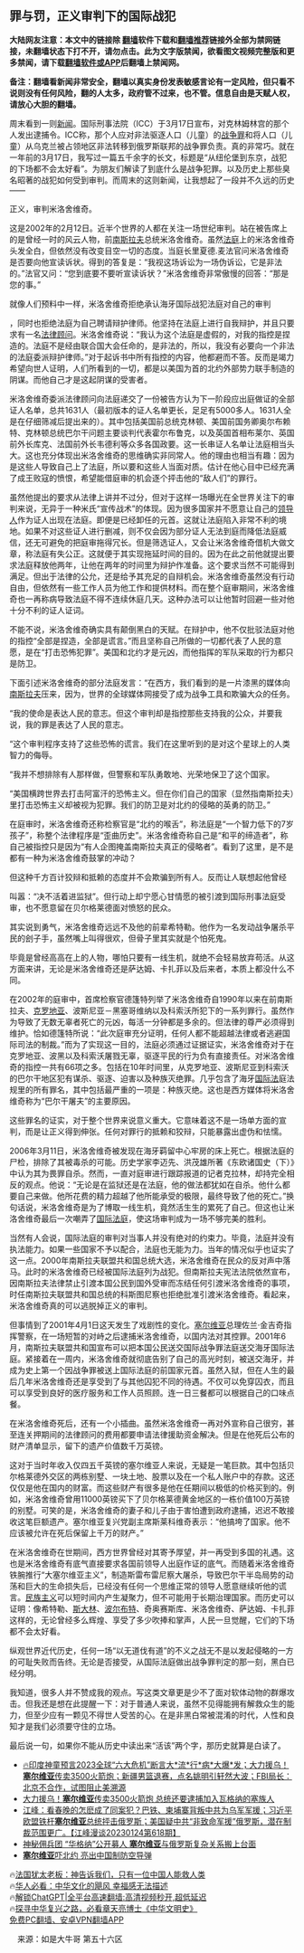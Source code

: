  <!-- 面包屑导航 --> <h2>罪与罚，正义审判下的国际战犯</h2> <p class="notice"><b>大陆网友注意：本文中的链接除 <a href="https://github.com/bannedbook/fanqiang" >翻墙</a>软件下载和<a href="https://github.com/killgcd/justmysocks/blob/master/README.md">翻墙推荐</a>链接外全部为禁网链接，未翻墙状态下打不开，请勿点击。此为文字版禁闻，欲看图文视频完整版和更多禁闻，请下载<a href="https://github.com/bannedbook/fanqiang">翻墙软件或APP</a>后翻墙上禁闻网。</p><p>备注：翻墙看新闻非常安全，翻墙以真实身份发表敏感言论有一定风险，但只看不说则没有任何风险，翻的人太多，政府管不过来，也不管。信息自由是天赋人权，请放心大胆的翻墙。</b></p>  <div class="entry"> <p id="conimg">周末看到一则<span class='wp_keywordlink_affiliate'><a href="https://www.bannedbook.org/" title="新闻">新闻</a></span>。国际刑事法院（ICC）于3月17日宣布，对克林姆林宫的那个人发出逮捕令。ICC称，那个人应对非法驱逐人口（儿童）的<a href="https://www.bannedbook.org/bnews/tag/%e6%88%98%e4%ba%89%e7%bd%aa/" class="st_tag internal_tag" rel="tag" title="标签 战争罪 下的日志">战争罪</a>和将人口（儿童）从乌克兰被占领地区非法转移到俄罗斯联邦的战争罪负责。真的非常巧。就在一年前的3月17日，我写过一篇五千余字的长文，标题是“从纽伦堡到东京，战犯的下场都不会太好看”。为朋友们解读了到底什么是战争犯罪。以及历史上那些臭名昭著的战犯如何受到审判。而周末的这则新闻，让我想起了一段并不久远的历史——</p> <p>正义，审判米洛舍维奇。</p> <p>这是2002年的2月12日。近半个世界的人都在关注一场世纪审判。站在被告席上的是曾经一时的风云人物，前<span class='wp_keywordlink'><a href="https://www.bannedbook.org/forum2/topic1341.html" title="南斯拉夫的实验 1948-1974" target="_blank">南斯拉夫</a></span>总统米洛舍维奇。虽然<a href="https://www.bannedbook.org/bnews/tag/%e6%b3%95%e5%ba%ad/" class="st_tag internal_tag" rel="tag" title="标签 法庭 下的日志">法庭</a>上的米洛舍维奇头发全白，但依然没有改变目空一切的态度。当庭长里夏德.麦法官问米洛舍维奇是否要向他宣读诉状。得到的答复是：“我视这场诉讼为一场伪诉讼，它是非法的。”法官又问：“您到底要不要听宣读诉状？”米洛舍维奇非常傲慢的回答：“那是您的事。”</p> <p>就像人们预料中一样，米洛舍维奇拒绝承认海牙国际战犯法庭对自己的审判</p> <p>，同时也拒绝法庭为自己聘请辩护律师。他坚持在法庭上进行自我辩护，并且只要求有一名<a href="https://www.bannedbook.org/bnews/tag/%E6%B3%95%E5%BE%8B%E9%A1%BE%E9%97%AE/" class="st_tag internal_tag" rel="tag" title="标签 法律顾问 下的日志">法律顾问</a>。米洛舍维奇说：“我认为这个法庭是虚假的，对我的指控是捏造的。法庭不是经由联合国大会任命的，是非法的，所以，我没有必要向一个非法的法庭委派辩护律师。”对于起诉书中所有指控的内容，他都避而不答。反而是竭力希望向世人证明，人们所看到的一切，都是以美国为首的北约外部势力联手制造的阴谋。而他自己才是这起阴谋的受害者。</p> <p>米洛舍维奇委派法律顾问向法庭递交了一份被告方认为下一阶段应出庭做证的全部证人名单，总共1631人（最初版本的证人名单更长，足足有5000多人。1631人全是在仔细筛减后提出来的）。其中包括美国前总统克林顿、美国前国务卿奥尔布赖特、克林顿总统巴尔干问题主要谈判代表霍尔布鲁克，以及英国首相布莱尔、英国前外长库克、法国前外长韦德利等众多各国政要。这一长串证人名单让法庭相当头大。这也充分体现出米洛舍维奇的思维确实非同常人。他的理由也相当有趣：因为是这些人导致自己上了法庭，所以要和这些人当面对质。估计在他心目中已经充满了成王败寇的愤恨，希望能借庭审的机会逐个抨击他的“敌人们”的罪行。</p> <p>虽然他提出的要求从法律上讲并不过分，但对于这样一场曝光在全世界关注下的审判来说，无异于一种米氏“宣传战术”的体现。因为很多国家并不愿意让自己的<a href="https://www.bannedbook.org/bnews/tag/%E9%A2%86%E5%AF%BC%E4%BA%BA/" class="st_tag internal_tag" rel="tag" title="标签 领导人 下的日志">领导人</a>作为证人出现在法庭。即便是已经卸任的元首。这就让法庭陷入非常不利的境地。如果不对这些证人进行删减，则不仅会因为部分证人无法到庭而降低法庭威信，还无可避免的把庭审拖得冗长。但是筛选证人，又会让米洛舍维奇借机大做文章，称法庭有失公正。这就便于其实现拖延时间的目的。因为在此之前他就提出要求法庭释放他两年，让他在两年的时间里为辩护作准备。这个要求当然不可能得到满足。但出于法律的公允，还是给予其充足的自辩机会。米洛舍维奇虽然没有行动自由，但依然有一些工作人员为他工作和提供材料。而在整个庭审期间，米洛舍维奇也一再称病导致法庭不得不连续休庭几天。这种办法可以让他暂时回避一些对他十分不利的证人证词。</p>  <p>不能不说，米洛舍维奇确实具有颠倒黑白的天赋。在辩护中，他不仅批驳法庭对他的指控“全部是捏造，全部是谎言。”而且坚称自己所做的一切都代表了人民的意愿，是在“打击恐怖犯罪”。美国和北约才是元凶，而他指挥的军队采取的行为都只是防卫。</p> <p>下面引述米洛舍维奇的部分法庭发言：“在西方，我们看到的是一片漆黑的媒体向<a href="https://www.bannedbook.org/bnews/tag/%E5%8D%97%E6%96%AF%E6%8B%89%E5%A4%AB/" class="st_tag internal_tag" rel="tag" title="标签 南斯拉夫 下的日志">南斯拉夫</a>压来，因为，世界的全球媒体网接受了成为战争工具和欺骗大众的任务。</p> <p>“我的使命是表达人民的意志。但这个审判却是指控那些支持我的公众，并要我说，我的罪是表达了人民的意志。</p> <p>“这个审判程序支持了这些恐怖的谎言。我们在这里听到的是对这个星球上的人类智力的侮辱。</p> <p>“我并不想排除有人那样做，但警察和军队勇敢地、光荣地保卫了这个国家。</p> <p>“美国横跨世界去打击阿富汗的恐怖主义。但在你们自己的国家（显然指南斯拉夫）里打击恐怖主义却被视为犯罪。我们的防卫是对北约的侵略的英勇的防卫。”</p> <p>在庭审时，米洛舍维奇还称检察官是“北约的喉舌”，称法庭是“一个智力低下的7岁孩子”，称整个法律程序是“歪曲历史”。米洛舍维奇称自己是“和平的缔造者”，称自己被指控只是因为“有人企图掩盖南斯拉夫真正的侵略者”。看到了这里，是不是都有一种为米洛舍维奇鼓掌的冲动？</p>  <p>但这种千方百计狡辩和抵赖的态度并不会欺骗到所有人。反而让人联想起他曾经</p> <p>叫嚣：“决不活着进监狱”。但行动上却宁愿心甘情愿的被引渡到国际刑事法庭受审，也不愿意留在贝尔格莱德面对愤怒的民众。</p> <p>其实说到勇气，米洛舍维奇远远不及他的前辈希特勒。他作为一名发动战争屠杀平民的刽子手，虽然嘴上叫得很欢，但骨子里其实就是个怕死鬼。</p> <p>毕竟是曾经高高在上的人物，哪怕只要有一线生机，就绝不会轻易放弃苟活。从这方面来讲，无论是米洛舍维奇还是萨达姆、卡扎菲以及后来者，本质上都没什么不同。</p> <p>在2002年的庭审中，首席检察官德篷特列举了米洛舍维奇自1990年以来在前南斯拉夫、<a href="https://www.bannedbook.org/bnews/tag/%E5%85%8B%E7%BD%97%E5%9C%B0%E4%BA%9A/" class="st_tag internal_tag" rel="tag" title="标签 克罗地亚 下的日志">克罗地亚</a>、波斯尼亚－黑塞哥维纳以及科索沃所犯下的一系列罪行。虽然作为导致了无数无辜者死亡的元凶，每活一分钟都是多余的。但法律的尊严必须得到维护。恰如德篷特所说：“此次庭审充分证明，任何人都不能超越法律或者逃避国际司法的制裁。”而为了实现这一目的，法庭必须通过证据证实，米洛舍维奇对于在克罗地亚、波黑以及科索沃屠戮无辜，驱逐平民的行为负有直接责任。对米洛舍维奇的指控一共有66项之多。包括在10年时间里，从克罗地亚、波斯尼亚到科索沃的巴尔干地区犯有谋杀、驱逐、迫害以及种族灭绝罪。几乎包含了海牙<a href="https://www.bannedbook.org/bnews/tag/%E5%9B%BD%E9%99%85%E6%B3%95/" class="st_tag internal_tag" rel="tag" title="标签 国际法 下的日志">国际法</a>庭法规里的所有罪名，其中包括最严重的一项是：种族灭绝。这也是西方媒体将米洛舍维奇称为“巴尔干屠夫”的主要原因。</p> <p>这些罪名的证实，对于整个世界来说意义重大。它意味着这不是一场单方面的宣判，而是让正义得到伸张。任何对罪行的抵赖和狡辩，只能暴露出虚伪和怯懦。</p> <p>2006年3月11日，米洛舍维奇被发现在海牙羁留中心牢房的床上死亡。根据法庭的尸检，排除了其被毒杀的可能。历史学家李迈先、洪茂雄所著《东欧诸国史（下）》中认为其为畏罪自杀。然而，一直对庭审进行跟踪报道的记者克拉林，却持完全相反的观点。他说：“无论是在监狱还是在法庭，他的做法都犹如在自杀。他什么都要自己来做。他所花费的精力超越了他所能承受的极限，最终导致了他的死亡。”换句话说，米洛舍维奇是为了博取一线生机，竟然活生生的累死了自己。但这也让米洛舍维奇最后一次嘲弄了<a href="https://www.bannedbook.org/bnews/tag/%E5%9B%BD%E9%99%85%E6%B3%95%E5%BA%AD/" class="st_tag internal_tag" rel="tag" title="标签 国际法庭 下的日志">国际法庭</a>，使这场审判成为一场不够完美的胜利。</p>  <p>当然有人会说，国际法庭的审判对当事人并没有绝对的约束力。毕竟，法庭并没有执法能力。如果一些国家不予以配合，法庭也无能为力。当年的情况似乎也证实了这一点。2000年南斯拉夫联盟共和国总统大选，米洛舍维奇在民众的反对声中落马。此时的米洛舍维奇已经被国际法庭列为战犯。但南斯拉夫宪法法院依然宣布，因南斯拉夫法律禁止引渡本国公民到国外受审而冻结任何引渡米洛舍维奇的事项，时任南斯拉夫联盟共和国总统的科斯图尼察也拒绝批准引渡米洛舍维奇。看起来，米洛舍维奇真的可以逃脱掉正义的审判。</p> <p>但事情到了2001年4月1日这天发生了戏剧性的变化。<a href="https://www.bannedbook.org/bnews/tag/%E5%A1%9E%E5%B0%94%E7%BB%B4%E4%BA%9A/" class="st_tag internal_tag" rel="tag" title="标签 塞尔维亚 下的日志">塞尔维亚</a>总理佐兰·金吉奇指挥警察，在一场短暂的对峙之后逮捕米洛舍维奇，以国内法对其控罪。2001年6月，南斯拉夫联盟共和国宣布可以把本国公民送交国际战争罪法庭送交海牙国际法庭。紧接着在一周内，米洛舍维奇就彻底告别了自己的高光时刻，被送交海牙，并成为史上第一个因战争罪被送上国际法庭的前国家元首。虽然入狱，但在人生的最后几年米洛舍维奇还是享受到了与其他囚犯不同的待遇。不仅可以免穿囚衣，而且可以享受到良好的医疗服务和工作人员照顾。连一日三餐都可以根据自己的口味点餐。</p> <p>在米洛舍维奇死后，还有一个小插曲。虽然米洛舍维奇一再对外宣称自己很穷，甚至连关押期间的法律顾问的费用都要申请法律援助资金解决。但是在他死后公布的财产清单显示，留下的遗产价值数千万英镑。</p> <p>这对于当时年收入仅四五千英镑的塞尔维亚人来说，无疑是一笔巨款。其中包括贝尔格莱德外交区的两栋别墅、一块土地、股票以及在一个私人账户中的存款。这还仅仅是他在国内的财富。而这些财产有很多是他在任期间以极低的价格买到的。例如，米洛舍维奇曾用11000英镑买下了贝尔格莱德黄金地区的一栋价值100万英镑的别墅。可笑的是，米洛舍维奇的妻子和儿子由于害怕遭到政府逮捕，迟迟不敢接收这笔巨额遗产。塞尔维亚复兴党副主席斯莱科维奇表示：“他搞垮了国家。他不应该被允许在死后保留上千万的财产。”</p> <p>在米洛舍维奇在世期间，西方世界曾经对其寄予厚望，并一再受到多国的礼遇。这也是米洛舍维奇有底气直接要求各国前领导人出庭作证的底气。而随着米洛舍维奇铁腕推行“大塞尔维亚主义”，制造斯雷布雷尼察大屠杀，导致巴尔干半岛局势的动荡和巨大的生命损失后，已经没有任何一个思维正常的领导人愿意继续听他的谎言。<span class='wp_keywordlink'><a href="https://www.bannedbook.org/forum11/topic333.html" title="禁片：民族主义和三座大山" target="_blank">民族主义</a></span>可以短时间内产生凝聚力，但不可能用于长期治理国家。而历史可以证明：像希特勒、<span class='wp_keywordlink'><a href="https://www.bannedbook.org/forum2/topic1256.html" title="斯大林（上、中、下册）" target="_blank">斯大林</a></span>、<span class='wp_keywordlink'><a href="https://www.bannedbook.org/forum2/topic518.html" title="《波尔布特传》" target="_blank">波尔布特</a></span>、奇奥赛斯库、米洛舍维奇、萨达姆、卡扎菲这样的，无论曾经多么辉煌、享受了多少吹捧和掌声，人民一旦觉醒，它们的下场都不会太好看。</p> <p>纵观世界近代历史，任何一场“以无道伐有道”的不义之战无不是以发起侵略的一方的可耻失败而告终。无论是否接受，从国际法庭做出战争罪判定的那一刻，黑白已经分明。</p> <p>我知道，很多人并不赞成我的观点。写这类文章更是少不了面对软体动物的群爆攻击。但我还是想在此提醒一下：对于普通人来说，虽然不见得能拥有解救众生的能力，但至少应有一颗见不得世人受苦的心。在是非黑白常被混淆的时代，人性和良知才是我们必须要守住的立场。</p>  <p>最后说一句，如果你不能从历史中读出来“活该”两个字，那历史就算是白读了。</p> <!--<div id="taboola-mid-1"></div>--><ul class='op-related-articles' title='相关阅读'> <li><a href='https://www.bannedbook.org/bnews/bannedvideo/20230302/1855283.html' target='_blank'>🔥印度神童预言2023全球“六大危机”断言大*流*行*病*大爆*发；大力援乌！<b>塞尔维亚</b>传卖3500火箭炮；新疆男篮退赛，点名姚明引轩然大波；FBI局长：北京不合作，试图阻止美溯源</a></li> <li><a href='https://www.bannedbook.org/bnews/worldnews/20230302/1855162.html' target='_blank'>大力援乌！<b>塞尔维亚</b>传卖3500火箭炮 总统还要逮捕加入瓦格纳的塞族人</a></li> <li><a href='https://www.bannedbook.org/bnews/cbnews/20230125/1840460.html' target='_blank'>江峰：看春晚的怎麽成了同案犯？巴铁、柬埔寨背叛中共为乌军军援；习近平欧盟铁杆<b>塞尔维亚</b>总统抨击俄罗斯；美国疑中共“非致命军援”俄罗斯，潜在制裁范围更广。【江峰漫谈20230124第618期】</a></li> <li><a href='https://www.bannedbook.org/bnews/worldnews/20230120/1838705.html' target='_blank'>神秘佣兵团 “华格纳”公开募人 <b>塞尔维亚</b>与俄罗斯复杂关系搬上台面</a></li> <li><a href='https://www.bannedbook.org/bnews/baitai/20230103/1831488.html' target='_blank'><b>塞尔维亚</b>吓北约 亮出中国制防空导弹</a></li> </ul> <p class="texttj"> 🔥<a href="https://www.bannedbook.org/bnews/ssgc/20230219/1850782.html" target="_blank">法国犹太老板：神告诉我们，只有一位中国人能救人类</a><br/> 🔥<a href="https://www.bannedbook.org/bnews/comments/20220220/1694796.html" target="_blank">华人必看：中华文化的飓风 幸福感无法描述</a><br/> 🔥<a href="https://github.com/bannedbook/fanqiang/wiki/V2ray%E6%9C%BA%E5%9C%BA" target="_blank">解锁ChatGPT|全平台高速翻墙:高清视频秒开,超低延迟</a><br/> 🔥<a href="https://www.bannedbook.org/bnews/comments/20220808/1768773.html" target="_blank">探寻中华复兴之路，必看章天亮博士《中华文明史》</a><br/> <a href="https://github.com/bannedbook/fanqiang/wiki/%E7%A6%81%E9%97%BB%E7%BD%91%E5%AE%89%E5%8D%93%E7%BF%BB%E5%A2%99%E6%96%B0%E9%97%BBAPP" target="_blank">免费PC翻墙、安卓VPN翻墙APP</a><br/> </p><p class="src-info">　来源：如是大牛哥 第五十六区 </p><a name='sharetosocial'></a> <div style="margin-bottom:5px;padding-bottom:5px;clear:both"> <div id="archive-pix-1" class="banner-ads"> <!-- AuctionX Display platform tag START --> <div id="27602x728x90x621x_ADSLOT1" clicktrack="%%CLICK_URL_ESC%%"></div>  <!-- AuctionX Display platform tag END --> </div> <div id="archive-pix-2" class="banner-ads"> <!-- AuctionX Display platform tag START --> <div id="27556x300x250x621x_ADSLOT1" clicktrack="%%CLICK_URL_ESC%%" style="margin:0 auto;text-align:center"></div>  <!-- AuctionX Display platform tag END --> </div> </div>  <div id="archive-pix-1" class="banner-ads"> <!-- AuctionX Display platform tag START --> <div id="27603x728x90x621x_ADSLOT1" clicktrack="%%CLICK_URL_ESC%%"></div>  <!-- AuctionX Display platform tag END --> </div> </div><!--END ENTRY--> 